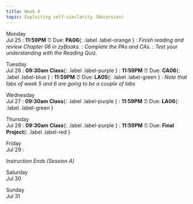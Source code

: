 ```yaml
---
title: Week 6
topic: Exploiting self-similarity (Recursion)
---
```

Monday<br/>Jul 25
: **11:59PM** ⏰  Due: **PA06**{: .label .label-orange }
: _Finish reading and review Chapter 06 in zyBooks._
: _Complete the PAs and CAs._
: _Test your understanding with the Reading Quiz._

Tuesday<br/>Jul 26
: **09:30am** **Class**{: .label .label-purple }
: **11:59PM** ⏰  Due: **CA06**{: .label .label-blue }
: **11:59PM** ⏰  Due: **LA05**{: .label .label-green }
: _Note that labs of week 5 and 6 are going to be a couple of labs_

Wednesday<br/>Jul 27
: **09:30am** **Class**{: .label .label-purple }
: **11:59PM** ⏰  Due: **LA06**{: .label .label-green }

Thursday<br/>Jul 28
: **09:30am** **Class**{: .label .label-purple }
: **11:59PM** ⏰  Due: **Final Project**{: .label .label-red }


Friday<br/>Jul 29
: <p class="text-grey-dk-000 mb-0"><em>Instruction Ends (Session A)</em></p>



Saturday<br/>Jul 30

Sunday<br/>Jul 31


